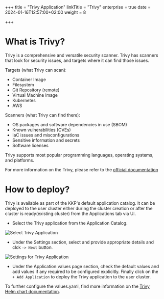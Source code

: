+++
title = "Trivy Application"
linkTitle = "Trivy"
enterprise = true
date = 2024-01-16T12:57:00+02:00
weight = 8

+++

# What is Trivy?

Trivy is a comprehensive and versatile security scanner. Trivy has scanners that look for security issues, and targets where it can find those issues.

Targets (what Trivy can scan):

- Container Image
- Filesystem
- Git Repository (remote)
- Virtual Machine Image
- Kubernetes
- AWS

Scanners (what Trivy can find there):

- OS packages and software dependencies in use (SBOM)
- Known vulnerabilities (CVEs)
- IaC issues and misconfigurations
- Sensitive information and secrets
- Software licenses

Trivy supports most popular programming languages, operating systems, and platforms. 

For more information on the Trivy, please refer to the [official documentation](https://aquasecurity.github.io/trivy/v0.49/docs/)

# How to deploy?

Trivy is available as part of the KKP's default application catalog. 
It can be deployed to the user cluster either during the cluster creation or after the cluster is ready(existing cluster) from the Applications tab via UI.

* Select the Trivy application from the Application Catalog.

![Select Trivy Application](/img/kubermatic/v2.24/architecture/concepts/applications/default-applications-catalog/01-select-application-trivy-app.png)

* Under the Settings section, select and provide appropriate details and clck `-> Next` button.

![Settings for Trivy Application](/img/kubermatic/v2.24/architecture/concepts/applications/default-applications-catalog/02-settings-trivy-app.png)

* Under the Application values page section, check the default values and add values if any required to be configured explicitly. Finally click on the `+ Add Application` to deploy the Trivy application to the user cluster.

To further configure the values.yaml, find more information on the [Trivy Helm chart documentation](https://github.com/aquasecurity/trivy/tree/main/helm/trivy).
